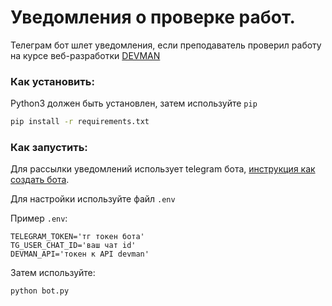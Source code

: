 # Уведомления о проверке работ.

Телеграм бот шлет уведомления, если преподаватель проверил работу на курсе веб-разработки [DEVMAN](https://dvmn.org/)

### Как установить:

Python3 должен быть установлен, затем используйте `pip`

```bash
pip install -r requirements.txt
```

### Как запустить:

Для рассылки уведомлений использует telegram бота, [инструкция как создать бота](https://way23.ru/%D1%80%D0%B5%D0%B3%D0%B8%D1%81%D1%82%D1%80%D0%B0%D1%86%D0%B8%D1%8F-%D0%B1%D0%BE%D1%82%D0%B0-%D0%B2-telegram.html).

Для настройки используйте файл `.env`

Пример `.env`:
```
TELEGRAM_TOKEN='тг токен бота'
TG_USER_CHAT_ID='ваш чат id'
DEVMAN_API='токен к API devman'
```

Затем используйте:


```bash
python bot.py
```